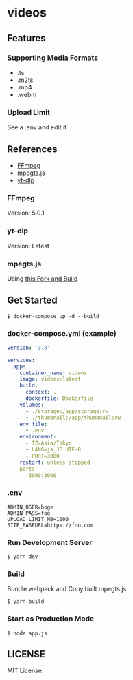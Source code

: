 # videos

## Features

### Supporting Media Formats
- .ts
- .m2ts
- .mp4
- .webm

### Upload Limit
See a .env and edit it.

## References
- [FFmpeg](https://github.com/FFmpeg/FFmpeg)
- [mpegts.js](https://github.com/xqq/mpegts.js)
- [yt-dlp](https://github.com/yt-dlp/yt-dlp)

### FFmpeg
Version: 5.0.1

### yt-dlp
Version: Latest

### mpegts.js
Using [this Fork and Build](https://github.com/iamtakagi/mpegts.js)

## Get Started
```console
$ docker-compose up -d --build
```

### docker-compose.yml (example)
```yml
version: '3.8'

services:
  app:
    container_name: videos
    image: videos:latest
    build: 
      context: .
      dockerfile: Dockerfile
    volumes:
      - ./storage:/app/storage:rw
      - ./thumbnail:/app/thumbnail:rw
    env_file:
      - .env
    environment:
      - TZ=Asia/Tokyo
      - LANG=ja_JP.UTF-8
      - PORT=3000
    restart: unless-stopped
    ports
      -3000:3000
```

### .env
```env
ADMIN_USER=hoge
ADMIN_PASS=foo
UPLOAD_LIMIT_MB=1000
SITE_BASEURL=https://foo.com
```

### Run Development Server
```console
$ yarn dev
```

### Build
Bundle webpack and Copy built mpegts.js
```console
$ yarn build
```

### Start as Production Mode
```console
$ node app.js
```

## LICENSE
MIT License.
